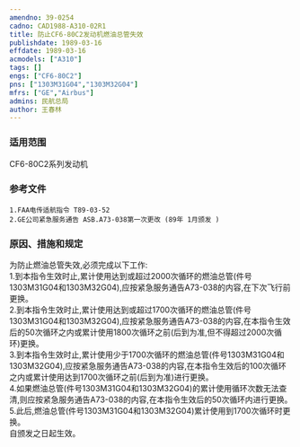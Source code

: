 ```yaml
---
amendno: 39-0254  
cadno: CAD1988-A310-02R1  
title: 防止CF6-80C2发动机燃油总管失效  
publishdate: 1989-03-16  
effdate: 1989-03-16  
acmodels: ["A310"]  
tags: []  
engs: ["CF6-80C2"]  
pns: ["1303M31G04","1303M32G04"]  
mfrs: ["GE","Airbus"]  
admins: 民航总局  
author: 王春林  
---
```

  
### 适用范围  
CF6-80C2系列发动机  
  
<!--more-->  
### 参考文件  
    1.FAA电传适航指令 T89-03-52  
    2.GE公司紧急服务通告 ASB.A73-038第一次更改 (89年 1月颁发 )  
  
### 原因、措施和规定  
   为防止燃油总管失效,必须完成以下工作:  
    1.到本指令生效时止,累计使用达到或超过2000次循环的燃油总管(件号1303M31G04和1303M32G04),应按紧急服务通告A73-038的内容,在下次飞行前更换。  
    2.到本指令生效时止,累计使用达到或超过1700次循环的燃油总管(件号1303M31G04和1303M32G04),应按紧急服务通告A73-038的内容,在本指令生效后的50次循环之内或累计使用1800次循环之前(后到为准,但不得超过2000次循环)更换。  
    3.到本指令生效时止,累计使用少于1700次循环的燃油总管(件号1303M31G04和1303M32G04),应按紧急服务通告A73-038的内容,在本指令生效后的100次循环之内或累计使用达到1700次循环之前(后到为准)进行更换。  
    4.如果燃油总管(件号1303M31G04和1303M32G04)的累计使用循环次数无法查清,则应按紧急服务通告A73-038的内容,在本指令生效后的50次循环内进行更换。  
5.此后,燃油总管(件号1303M31G04和1303M32G04)累计使用到1700次循环时更换。  
  自颁发之日起生效。  
